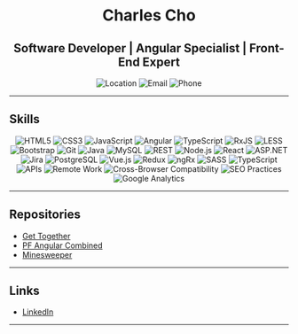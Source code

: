 <div align="center">

<h1 style="border-bottom: none">Charles Cho</h1>
<h2>Software Developer | Angular Specialist | Front-End Expert</h2>

![Location](https://img.shields.io/badge/-Toronto,%20ON%20M4P%200E4-2f2f2f)
![Email](https://img.shields.io/badge/-changsoo.charles.cho%40gmail.com-2f2f2f)
![Phone](https://img.shields.io/badge/-+1%20647%20833%201458-2f2f2f)
</div>

---

## Skills

<div align="center">

![HTML5](https://img.shields.io/badge/-HTML5-E34F26?logo=html5&logoColor=white)
![CSS3](https://img.shields.io/badge/-CSS3-1572B6?logo=css3)
![JavaScript](https://img.shields.io/badge/-JavaScript-black?logo=javascript)
![Angular](https://img.shields.io/badge/-Angular-DD0031?logo=angular)
![TypeScript](https://img.shields.io/badge/-TypeScript-007ACC?logo=typescript)
![RxJS](https://img.shields.io/badge/-RxJS-B7178C?logo=reactivex)
![LESS](https://img.shields.io/badge/-LESS-1D365D?logo=less)
![Bootstrap](https://img.shields.io/badge/-Bootstrap-563D7C?logo=bootstrap)
![Git](https://img.shields.io/badge/-Git-black?logo=git)
![Java](https://img.shields.io/badge/-Java-007396?logo=java)
![MySQL](https://img.shields.io/badge/-MySQL-4479A1?logo=mysql&logoColor=white)
![REST](https://img.shields.io/badge/-REST-02569B?logo=rest)
![Node.js](https://img.shields.io/badge/-Node.js-339933?logo=node.js&logoColor=white)
![React](https://img.shields.io/badge/-React-61DAFB?logo=react&logoColor=white)
![ASP.NET](https://img.shields.io/badge/-ASP.NET-5C2D91?logo=.net)
![Jira](https://img.shields.io/badge/-Jira-0052CC?logo=jira)
![PostgreSQL](https://img.shields.io/badge/-PostgreSQL-336791?logo=postgresql)
![Vue.js](https://img.shields.io/badge/-Vue.js-4FC08D?logo=vue.js&logoColor=white)
![Redux](https://img.shields.io/badge/-Redux-764ABC?logo=redux)
![ngRx](https://img.shields.io/badge/-ngRx-DD0031?logo=angular)
![SASS](https://img.shields.io/badge/-SASS-CC6699?logo=sass&logoColor=white)
![TypeScript](https://img.shields.io/badge/-TypeScript-007ACC?logo=typescript)
![APIs](https://img.shields.io/badge/-APIs-0291FF?logo=api)
![Remote Work](https://img.shields.io/badge/-Remote_Work-0078D7?logo=microsoft-teams)
![Cross-Browser Compatibility](https://img.shields.io/badge/-CrossBrowser_Compatibility-0078D7?logo=microsoft-edge)
![SEO Practices](https://img.shields.io/badge/-SEO_Practices-006400?logo=google)
![Google Analytics](https://img.shields.io/badge/-Google_Analytics-E37400?logo=google-analytics)

</div>

---

## Repositories

- [Get Together](https://github.com/ccho21/get-together)
- [PF Angular Combined](https://github.com/ccho21/pf-angular-combined)
- [Minesweeper](https://github.com/ccho21/minesweeper)

---

## Links

- [LinkedIn](https://www.linkedin.com/in/changsoo-charles-cho)

---
